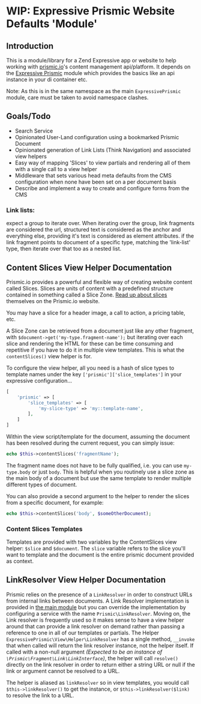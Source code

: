 # WIP: Expressive Prismic Website Defaults 'Module'

## Introduction

This is a module/library for a Zend Expressive app or website to help working with [prismic.io](https://prismic.io)'s content management api/platform. It depends on the [Expressive Prismic](https://github.com/netglue/Expressive-Prismic) module which provides the basics like an api instance in your di container etc.

Note: As this is in the same namespace as the main `ExpressivePrismic` module, care must be taken to avoid namespace clashes.

## Goals/Todo

* Search Service
* Opinionated User-Land configuration using a bookmarked Prismic Document
* Opinionated generation of Link Lists (Think Navigation) and associated view helpers
* Easy way of mapping 'Slices' to view partials and rendering all of them with a single call to a view helper
* Middleware that sets various head meta defaults from the CMS configuration when none have been set on a per document basis
* Describe and implement a way to create and configure forms from the CMS


### Link lists:

expect a group to iterate over.
When iterating over the group, link fragments are considered the url, structured text is considered as the anchor and everything else, providing it's text is considered as element attributes.
if the link fragment points to document of a specific type, matching the 'link-list' type, then iterate over that too as a nested list.

## Content Slices View Helper Documentation

Prismic.io provides a powerful and flexible way of creating website content called Slices. Slices are units of content with a predefined structure contained in something called a Slice Zone. [Read up about slices](https://prismic.io/docs/fields/slices#?lang=javascript) themselves on the Prismic.io website.

You may have a slice for a header image, a call to action, a pricing table, etc.

A Slice Zone can be retrieved from a document just like any other fragment, with `$document->get('my-type.fragment-name');` but iterating over each slice and rendering the HTML for these can be time consuming and repetitive if you have to do it in multiple view templates. This is what the `contentSlices()` view helper is for.

To configure the view helper, all you need is a hash of slice types to template names under the key `['prismic']['slice_templates']` in your expressive configuration…

```php
[
    'prismic' => [
        'slice_templates' => [
            'my-slice-type' => 'my::template-name',
        ],
    ]
]
```

Within the view script/template for the document, assuming the document has been resolved during the current request, you can simply issue:
```php
echo $this->contentSlices('fragmentName');
```

The fragment name does not have to be fully qualified, i.e. you can use `my-type.body` or just `body`. This is helpful when you routinely use a slice zone as the main body of a document but use the same template to render multiple different types of document.

You can also provide a second argument to the helper to render the slices from a specific document, for example:
```php
echo $this->contentSlices('body', $someOtherDocument);
```

### Content Slices Templates

Templates are provided with two variables by the ContentSlices view helper: `$slice` and `$document`.
The `slice` variable refers to the slice you'll want to template and the document is the entire prismic document provided as context.


## LinkResolver View Helper Documentation

Prismic relies on the presence of a `LinkResolver` in order to construct URLs from internal links between documents. A Link Resolver implementation is provided in [the main module](https://github.com/netglue/Expressive-Prismic) but you can override the implementation by configuring a service with the name `Prismic\LinkResolver`. Moving on, the Link resolver is frequently used so it makes sense to have a view helper around that can provide a link resolver on demand rather than passing a reference to one in all of our templates or partials. The Helper `ExpressivePrismic\View\Helper\LinkResolver` has a single method, `__invoke` that when called will return the link resolver instance, not the helper itself. If called with a non-null argument _(Expected to be an instance of `\Prismic\Fragment\Link\LinkInterface`)_, the helper will call `resolve()` directly on the link resolver in order to return either a string URL or null if the link or argument cannot be resolved to a URL.

The helper is aliased as `linkResolver` so in view templates, you would call `$this->linkResolver()` to get the instance, or `$this->linkResolver($link)` to resolve the link to a URL.

